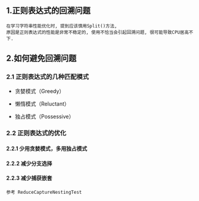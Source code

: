 ## 1.正则表达式的回溯问题
    在学习字符串性能优化时, 提到应该慎用Split()方法, 
    原因是正则表达式的性能是非常不稳定的, 使用不恰当会引起回溯问题, 很可能导致CPU居高不下.

## 2.如何避免回溯问题
### 2.1 正则表达式的几种匹配模式
* 贪婪模式（Greedy）

* 懒惰模式（Reluctant）

* 独占模式（Possessive）

### 2.2 正则表达式的优化
#### 2.2.1 少用贪婪模式，多用独占模式
#### 2.2.2 减少分支选择
#### 2.2.3 减少捕获嵌套
    参考 ReduceCaptureNestingTest
